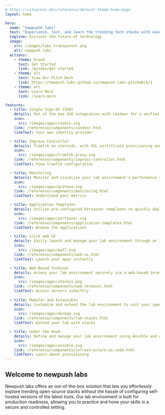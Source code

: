 ```yaml
---
# https://vitepress.dev/reference/default-theme-home-page
layout: home

hero:
  name: "newpush® labs"
  text: "Experience, test, and learn the trending tech stacks with ease"
  tagline: Discover the future of technology
  image:
    src: /images/labs_transparent.png
    alt: newpush labs
  actions:
    - theme: brand
      text: Get Started
      link: /guides/get-started
    - theme: alt
      text: View Our Pitch Deck
      link: https://newpush-labs.github.io/newpush-labs-pitchdeck/1
    - theme: alt
      text: Learn More
      link: /learn-more

features:
  - title: Single Sign-On (SSO)
    details: Out of the box SSO integration with Casdoor for a unified login experience.
    icon: 
      src: /images/apps/casbin.svg
    link: /reference/components/casdoor.html
    linkText: Your own identity provider

  - title: Ingress Controller
    details: Traefik on steroids, with SSL certificate provisioning and authentication middleware with a bunch of goodies.
    icon:
      src: /images/apps/traefik_proxy.svg
    link: /reference/components/ingress-controller.html
    linkText: View traefik configuration

  - title: Monitoring
    details: Monitor and visualize your lab environment's performance and metrics with built-in Grafana dashboards and Loki for log aggregation and analysis.
    icon:
      src: /images/apps/grafana.svg
    link: /reference/components/monitoring.html
    linkText: Understand your metrics

  - title: Application Templates
    details: Utilize pre-configured Portainer templates to quickly deploy and manage containerized applications.
    icon:
      src: /images/apps/portainer.svg
    link: /reference/components/application-templates.html
    linkText: Browse the applications

  - title: Slick web UI
    details: Easily launch and manage your lab environment through an intuitive web interface even on your mobile.
    icon:
      src: /images/apps/mafl.svg
    link: /reference/components/web-ui.html
    linkText: Launch your apps instantly

  - title: Web-Based Terminal
    details: Access your lab environment securely via a web-based terminal for SSH.
    icon:
      src: /images/apps/xtermjs.png
    link: /reference/components/web-terminal.html
    linkText: Access servers sshwiftly 
    
  - title: Modular and Extensible
    details: Customize and extend the lab environment to suit your specific needs.
    icon:
      src: /images/apps/dockge.svg
    link: /reference/components/lab-stacks.html
    linkText: Extend your lab with stacks

  - title: Under the Hood
    details: Define and manage your lab environment using Ansible and ensuring consistency, reproducibility, and scalability.
    icon:
      src: /images/apps/ansible.svg
    link: /reference/components/infrastructure-as-code.html
    linkText: Learn about provisioning
---
```


##  Welcome to newpush labs 
Newpush labs offers an out-of-the-box solution that lets you effortlessly explore trending open-source stacks without the hassle of configuring self-hosted versions of the latest tools. Our lab environment is built for production readiness, allowing you to practice and hone your skills in a secure and controlled setting.
